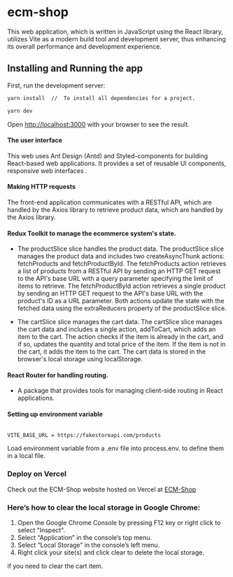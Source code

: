 # ecm-shop

This web application, which is written in JavaScript using the React library, utilizes Vite as a modern build tool and development server, thus enhancing its overall performance and development experience.

## Installing and Running the app

First, run the development server:

```bash
yarn install  //  To install all dependencies for a project.

yarn dev

```

Open [http://localhost:3000](http://localhost:3000) with your browser to see the result.


#### The user interface
  This web uses Ant Design (Antd) and Styled-components for building React-based web applications. It provides a set of reusable UI components, responsive web interfaces .

#### Making HTTP requests

  The front-end application communicates with a RESTful API, which are handled by the Axios library to retrieve product data, which are handled by the Axios library. 

#### Redux Toolkit to manage the ecommerce system's state.

- The productSlice slice handles the product data.
  The productSlice slice manages the product data and includes two createAsyncThunk actions: fetchProducts and fetchProductById. The fetchProducts action retrieves a list of products from a RESTful API by sending an HTTP GET request to the API's base URL with a query parameter specifying the limit of items to retrieve. The fetchProductById action retrieves a single product by sending an HTTP GET request to the API's base URL with the product's ID as a URL parameter. Both actions update the state with the fetched data using the extraReducers property of the productSlice slice.

- The cartSlice slice manages the cart data.
  The cartSlice slice manages the cart data and includes a single action, addToCart, which adds an item to the cart. The action checks if the item is already in the cart, and if so, updates the quantity and total price of the item. If the item is not in the cart, it adds the item to the cart. The cart data is stored in the browser's local storage using localStorage.
#### React Router for handling routing.

- A package that provides tools for managing client-side routing in React applications.

#### Setting up environment variable

```bash

VITE_BASE_URL = https://fakestoreapi.com/products

```

Load environment variable from a .env file into process.env. to define them in a local file.

### Deploy on Vercel

Check out the ECM-Shop website hosted on Vercel at [ECM-Shop](https://ecm-shop.vercel.app/) 


### Here’s how to clear the local storage in Google Chrome:

1. Open the Google Chrome Console by pressing F12 key or right click to select "Inspect".
2. Select “Application” in the console’s top menu.
3. Select “Local Storage” in the console’s left menu.
3. Right click your site(s) and click clear to delete the local storage.

if you need to clear the cart item.